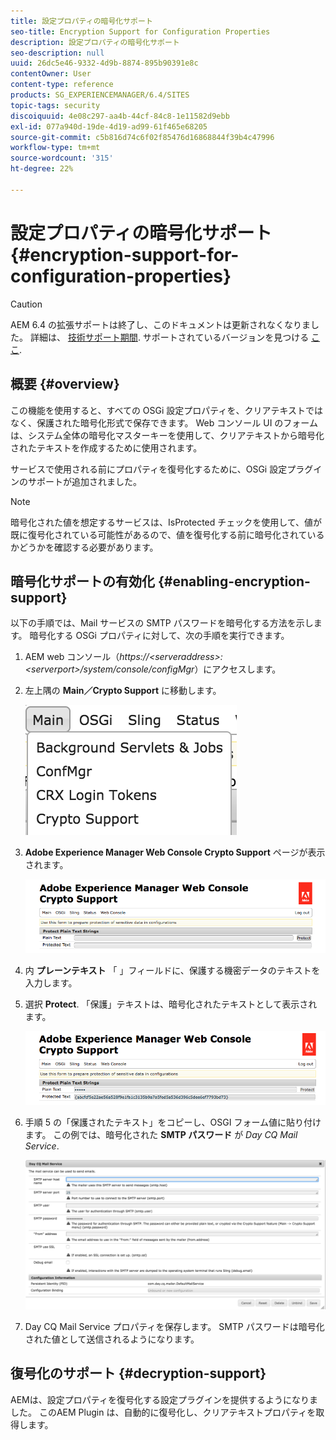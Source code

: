 ```yaml
---
title: 設定プロパティの暗号化サポート
seo-title: Encryption Support for Configuration Properties
description: 設定プロパティの暗号化サポート
seo-description: null
uuid: 26dc5e46-9332-4d9b-8874-895b90391e8c
contentOwner: User
content-type: reference
products: SG_EXPERIENCEMANAGER/6.4/SITES
topic-tags: security
discoiquuid: 4e08c297-aa4b-44cf-84c8-1e11582d9ebb
exl-id: 077a940d-19de-4d19-ad99-61f465e68205
source-git-commit: c5b816d74c6f02f85476d16868844f39b4c47996
workflow-type: tm+mt
source-wordcount: '315'
ht-degree: 22%

---
```


# 設定プロパティの暗号化サポート{#encryption-support-for-configuration-properties}

>[!CAUTION]
>
>AEM 6.4 の拡張サポートは終了し、このドキュメントは更新されなくなりました。 詳細は、 [技術サポート期間](https://helpx.adobe.com/jp/support/programs/eol-matrix.html). サポートされているバージョンを見つける [ここ](https://experienceleague.adobe.com/docs/?lang=ja).

## 概要 {#overview}

この機能を使用すると、すべての OSGi 設定プロパティを、クリアテキストではなく、保護された暗号化形式で保存できます。 Web コンソール UI のフォームは、システム全体の暗号化マスターキーを使用して、クリアテキストから暗号化されたテキストを作成するために使用されます。

サービスで使用される前にプロパティを復号化するために、OSGi 設定プラグインのサポートが追加されました。

>[!NOTE]
>
>暗号化された値を想定するサービスは、IsProtected チェックを使用して、値が既に復号化されている可能性があるので、値を復号化する前に暗号化されているかどうかを確認する必要があります。

## 暗号化サポートの有効化 {#enabling-encryption-support}

以下の手順では、Mail サービスの SMTP パスワードを暗号化する方法を示します。 暗号化する OSGi プロパティに対して、次の手順を実行できます。

1. AEM web コンソール（*https://&lt;serveraddress>:&lt;serverport>/system/console/configMgr*）にアクセスします。
1. 左上隅の **Main／Crypto Support** に移動します。

   ![chlimage_1-325](assets/chlimage_1-325.png)

1. **Adobe Experience Manager Web Console Crypto Support** ページが表示されます。

   ![screen_shot_2018-08-01at113417am](assets/screen_shot_2018-08-01at113417am.png)

1. 内 **プレーンテキスト** 「 」フィールドに、保護する機密データのテキストを入力します。
1. 選択 **Protect**. 「保護」テキストは、暗号化されたテキストとして表示されます。

   ![screen_shot_2018-08-01at113844am](assets/screen_shot_2018-08-01at113844am.png)

1. 手順 5 の「保護されたテキスト」をコピーし、OSGI フォーム値に貼り付けます。 この例では、暗号化された **SMTP パスワード** が *Day CQ Mail Service*.

   ![screen_shot_2016-12-18at105809pm](assets/screen_shot_2016-12-18at105809pm.png)

1. Day CQ Mail Service プロパティを保存します。 SMTP パスワードは暗号化された値として送信されるようになります。

## 復号化のサポート {#decryption-support}

AEMは、設定プロパティを復号化する設定プラグインを提供するようになりました。 このAEM Plugin は、自動的に復号化し、クリアテキストプロパティを取得します。
